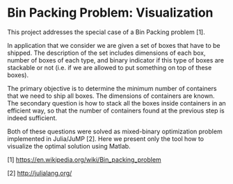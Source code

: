 # Bin Packing Problem: Visualization

This project addresses the special case of a Bin Packing problem [1]. 


In application that we consider we are given a set of boxes that have to be shipped. The description of the set includes dimensions of each box, number of boxes of each type, and binary indicator if this type of boxes are stackable or not (i.e. if we are allowed to put something on top of these boxes).

The primary objective is to determine the minimum number of containers that we need to ship all boxes. The dimensions of containers are known. 
The secondary question is how to stack all the boxes inside containers in an efficient way, so that the number of containers found at the previous step is indeed sufficient.

Both of these questions were solved as mixed-binary optimization problem implemented in Julia/JuMP [2]. Here we present only the tool how to visualize the optimal solution using Matlab.


[1] https://en.wikipedia.org/wiki/Bin_packing_problem

[2] http://julialang.org/
